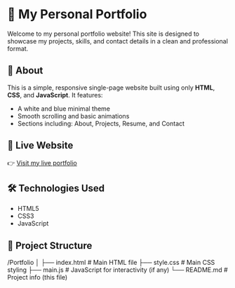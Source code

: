 # 🌟 My Personal Portfolio

Welcome to my personal portfolio website! This site is designed to showcase my projects, skills, and contact details in a clean and professional format.

## 📌 About
This is a simple, responsive single-page website built using only **HTML**, **CSS**, and **JavaScript**. It features:

- A white and blue minimal theme
- Smooth scrolling and basic animations
- Sections including: About, Projects, Resume, and Contact

## 🚀 Live Website
👉 [Visit my live portfolio](https://ansaarsathiq-45.github.io/Portfolio/)

## 🛠️ Technologies Used
- HTML5
- CSS3
- JavaScript

## 📁 Project Structure
/Portfolio
│
├── index.html # Main HTML file
├── style.css # Main CSS styling
├── main.js # JavaScript for interactivity (if any)
└── README.md # Project info (this file)
